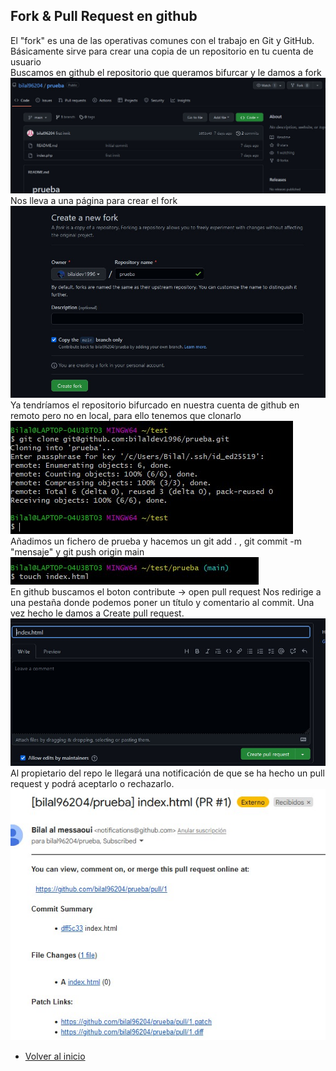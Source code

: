 ## Fork & Pull Request en github

El "fork" es una de las operativas comunes con el trabajo en Git y GitHub. Básicamente sirve para crear una copia de un repositorio en tu cuenta de usuario <br>
Buscamos en github el repositorio que queramos bifurcar y le damos a fork<br>
![IMG](../img/fork1.jpg)<br>
Nos lleva a una página para crear el fork
![IMG](../img/fork2.jpg)<br>
Ya tendríamos el repositorio bifurcado en nuestra cuenta de github en remoto pero no en local, para ello tenemos que clonarlo<br>
![IMG](../img/fork3.jpg)<br>
Añadimos un fichero de prueba y hacemos un git add . , git commit -m "mensaje" y git push origin main
![IMG](../img/fork4.jpg)<br>
En github buscamos el boton contribute -> open pull request
Nos redirige a una pestaña donde podemos poner un título y comentario al commit. Una vez hecho le damos a Create pull request.
![IMG](../img/fork5.jpg)<br>
Al propietario del repo le llegará una notificación de que se ha hecho un pull request y podrá aceptarlo o rechazarlo.
![IMG](../img/fork6.jpg)<br>

- [Volver al inicio](../index.md)
